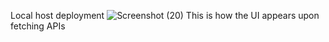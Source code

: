 Local host deployment
![Screenshot (20)](https://github.com/kkhushiie/chat_PWA/assets/92661660/52b81889-9d64-4ed4-9920-417a969e590a)
This is how the UI appears upon fetching APIs
